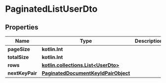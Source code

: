 
# PaginatedListUserDto

## Properties
Name | Type | Description | Notes
------------ | ------------- | ------------- | -------------
**pageSize** | **kotlin.Int** |  | 
**totalSize** | **kotlin.Int** |  | 
**rows** | [**kotlin.collections.List&lt;UserDto&gt;**](UserDto.md) |  | 
**nextKeyPair** | [**PaginatedDocumentKeyIdPairObject**](PaginatedDocumentKeyIdPairObject.md) |  |  [optional]



